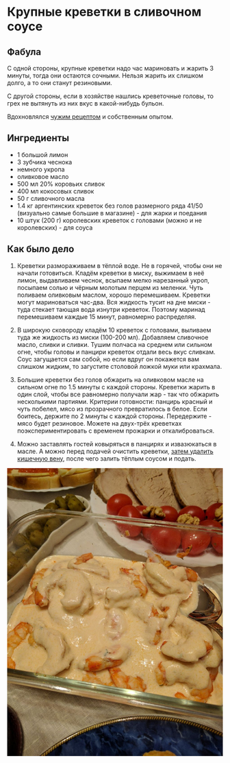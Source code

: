 Крупные креветки в сливочном соусе
===

Фабула
---

С одной стороны, крупные креветки надо час мариновать и жарить 3 минуты, тогда они остаются сочными. Нельзя жарить их слишком долго, а то они станут резиновыми.

С другой стороны, если в хозяйстве нашлись креветочные головы, то грех не вытянуть из них вкус в какой-нибудь бульон.

Вдохновлялся [чужим рецептом](http://bit.ly/2hTuHYK) и собственным опытом.

Ингредиенты
---

- 1 большой лимон
- 3 зубчика чеснока
- немного укропа
- оливковое масло
- 500 мл 20% коровьих сливок
- 400 мл кокосовых сливок
- 50 г сливочного масла
- 1.4 кг аргентинских креветок без голов размерного ряда 41/50 (визуально самые большие в магазине) - для жарки и поедания
- 10 штук (200 г) королевских креветок с головами (можно и не королевских) - для соуса

Как было дело
---

1. Креветки размораживаем в тёплой воде. Не в горячей, чтобы они не начали готовиться.
Кладём креветки в миску, выжимаем в неё лимон, выдавливаем чеснок, всыпаем мелко нарезанный укроп, посыпаем солью и чёрным молотым перцем из меленки. Чуть поливаем оливковым маслом, хорошо перемешиваем. Креветки могут мариноваться час-два. Вся жидкость тусит на дне миски - туда стекает тающая вода изнутри креветок. Поэтому маринад перемешиваем каждые 15 минут, равномерно распределяя.

2. В широкую сковороду кладём 10 креветок с головами, выливаем туда же жидкость из миски (100-200 мл). Добавляем сливочное масло, сливки и сливки. Тушим полчаса на среднем или сильном огне, чтобы головы и панцири креветок отдали весь вкус сливкам. Соус загущается сам собой, но если вдруг он покажется вам слишком жидким, то загустите столовой ложкой муки или крахмала.

3. Большие креветки без голов обжарить на оливковом масле на сильном огне по 1.5 минуты с каждой стороны. Креветки жарить в один слой, чтобы все равномерно получали жар - так что обжарить несколькими партиями. Критерии готовности: панцирь красный и чуть побелел, мясо из прозрачного превратилось в белое. Если боитесь, держите по 2 минуты с каждой стороны. Передержите - мясо будет резиновое. Можете на двух-трёх креветках поэкспериментировать с временем прожарки и откалиброваться.

4. Можно заставлять гостей ковыряться в панцирях и извазюкаться в масле. А можно перед подачей очистить креветки, [затем удалить кишечную вену](https://youtu.be/QoCK-mGSjBY?t=2m1s), после чего залить тёплым соусом и подать. 

![](prawns.jpg)
